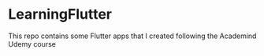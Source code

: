 # LearningFlutter
 This repo contains some Flutter apps that I created following the Academind Udemy course
